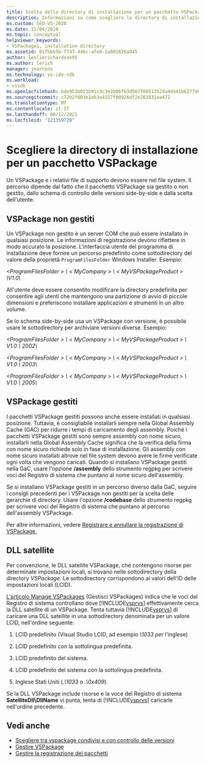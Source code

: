```yaml
---
title: Scelta della directory di installazione per un pacchetto VSPackage | Microsoft Docs
description: Informazioni su come scegliere la directory di installazione per un pacchetto VSPackage e i relativi file di supporto, usando fattori come la gestione o l'non gestione.
ms.custom: SEO-VS-2020
ms.date: 11/04/2016
ms.topic: conceptual
helpviewer_keywords:
- VSPackages, installation directory
ms.assetid: 01fbbb5b-f747-446c-afe0-2a081626a945
author: leslierichardson95
ms.author: lerich
manager: jmartens
ms.technology: vs-ide-sdk
ms.workload:
- vssdk
ms.openlocfilehash: bde953b023b91c3c3e3b06fb3d50770851352da9d441b6277406ed91bbc392a5
ms.sourcegitcommit: c72b2f603e1eb3a4157f00926df2e263831ea472
ms.translationtype: MT
ms.contentlocale: it-IT
ms.lasthandoff: 08/12/2021
ms.locfileid: "121359728"
---
```

# <a name="choose-the-installation-directory-for-a-vspackage"></a>Scegliere la directory di installazione per un pacchetto VSPackage
Un VSPackage e i relativi file di supporto devono essere nel file system. Il percorso dipende dal fatto che il pacchetto VSPackage sia gestito o non gestito, dallo schema di controllo delle versioni side-by-side e dalla scelta dell'utente.

## <a name="unmanaged-vspackages"></a>VSPackage non gestiti
 Un VSPackage non gestito è un server COM che può essere installato in qualsiasi posizione. Le informazioni di registrazione devono riflettere in modo accurato la posizione. L'interfaccia utente del programma di installazione deve fornire un percorso predefinito come sottodirectory del valore della proprietà `ProgramFilesFolder` Windows Installer. Esempio:

*&lt;ProgramFilesFolder &gt; \\ &lt; MyCompany &gt; \\ &lt; MyVSPackageProduct &gt; \V1.0\\*

 All'utente deve essere consentito modificare la directory predefinita per consentire agli utenti che mantengono una partizione di avvio di piccole dimensioni e preferiscono installare applicazioni e strumenti in un altro volume.

 Se lo schema side-by-side usa un VSPackage con versione, è possibile usare le sottodirectory per archiviare versioni diverse. Esempio:

 *&lt;ProgramFilesFolder &gt; \\ &lt; MyCompany &gt; \\ &lt; MyVSPackageProduct &gt; \\ V1.0 \\ 2002\\*

 *&lt;ProgramFilesFolder &gt; \\ &lt; MyCompany &gt; \\ &lt; MyVSPackageProduct &gt; \\ V1.0 \\ 2003\\*

 *&lt;ProgramFilesFolder &gt; \\ &lt; MyCompany &gt; \\ &lt; MyVSPackageProduct &gt; \\ V1.0 \\ 2005\\*

## <a name="managed-vspackages"></a>VSPackage gestiti
 I pacchetti VSPackage gestiti possono anche essere installati in qualsiasi posizione. Tuttavia, è consigliabile installarli sempre nella Global Assembly Cache (GAC) per ridurre i tempi di caricamento degli assembly. Poiché i pacchetti VSPackage gestiti sono sempre assembly con nome sicuro, installarli nella Global Assembly Cache significa che la verifica della firma con nome sicuro richiede solo in fase di installazione. Gli assembly con nome sicuro installati altrove nel file system devono avere le firme verificate ogni volta che vengono caricati. Quando si installano VSPackage gestiti nella GaC, usare l'opzione **/assembly** dello strumento regpkg per scrivere voci del Registro di sistema che puntano al nome sicuro dell'assembly.

 Se si installano VSPackage gestiti in un percorso diverso dalla GaC, seguire i consigli precedenti per i VSPackage non gestiti per la scelta delle gerarchie di directory. Usare l'opzione **/codebase** dello strumento regpkg per scrivere voci del Registro di sistema che puntano al percorso dell'assembly VSPackage.

 Per altre informazioni, vedere [Registrare e annullare la registrazione di VSPackage.](../../extensibility/registering-and-unregistering-vspackages.md)

## <a name="satellite-dlls"></a>DLL satellite
 Per convenzione, le DLL satellite VSPackage, che contengono risorse per determinate impostazioni locali, si trovano nelle sottodirectory della directory *VSPackage.* Le sottodirectory corrispondono ai valori dell'ID delle impostazioni locali (LCID).

 [L'articolo Manage VSPackages](../../extensibility/managing-vspackages.md) (Gestisci VSPackages) indica che le voci del Registro di sistema controllano dove [!INCLUDE[vsprvs](../../code-quality/includes/vsprvs_md.md)] effettivamente cerca la DLL satellite di un VSPackage. Tenta tuttavia [!INCLUDE[vsprvs](../../code-quality/includes/vsprvs_md.md)] di caricare una DLL satellite in una sottodirectory denominata per un valore LCID, nell'ordine seguente:

1. LCID predefinito (Visual Studio LCID, ad esempio *\1033 per* l'inglese)

2. LCID predefinito con la sottolingua predefinita.

3. LCID predefinito del sistema.

4. LCID predefinito del sistema con la sottolingua predefinita.

5. Inglese Stati Uniti (*.\1033* o *.\0x409*).

Se la DLL VSPackage include risorse e la voce del Registro di sistema **SatelliteDll\DllName** vi punta, tenta di [!INCLUDE[vsprvs](../../code-quality/includes/vsprvs_md.md)] caricarle nell'ordine precedente.

## <a name="see-also"></a>Vedi anche
- [Scegliere tra vspackage condivisi e con controllo delle versioni](../../extensibility/choosing-between-shared-and-versioned-vspackages.md)
- [Gestire VSPackage](../../extensibility/managing-vspackages.md)
- [Gestire la registrazione dei pacchetti](/previous-versions/bb166783(v=vs.100))
